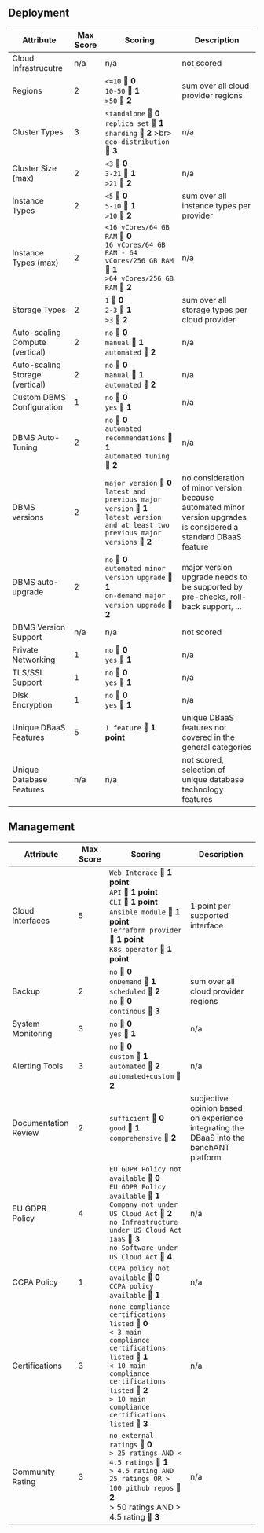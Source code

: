 
## Deployment


| Attribute                       | Max Score | Scoring                                                                                                                                                | Description                                                                                                       |
|---------------------------------|-----------|--------------------------------------------------------------------------------------------------------------------------------------------------------|-------------------------------------------------------------------------------------------------------------------|
| Cloud Infrastrucutre            | n/a       | n/a                                                                                                                                                    | not scored                                                                                                        |
| Regions                         | 2         | `<=10`  🟰 **0** <br> `10-50`  🟰 **1** <br> `>50`  🟰 **2**                                                                                           | sum over all cloud provider regions                                                                               |
| Cluster Types                   | 3         | `standalone`  🟰 **0** <br> `replica set`  🟰 **1** <br> `sharding`  🟰 **2** >br> `geo-distribution`  🟰 **3**                                        | n/a                                                                                                               |
| Cluster Size (max)              | 2         | `<3`  🟰 **0** <br> `3-21`  🟰 **1** <br> `>21`  🟰 **2**                                                                                              | n/a                                                                                                               |
| Instance Types                  | 2         | `<5`  🟰 **0** <br> `5-10`  🟰 **1** <br> `>10`  🟰 **2**                                                                                              | sum over all instance types per provider                                                                          |
| Instance Types (max)            | 2         | `<16 vCores/64 GB RAM`  🟰 **0** <br> `16 vCores/64 GB RAM - 64 vCores/256 GB RAM`  🟰 **1** <br> `>64 vCores/256 GB RAM`  🟰 **2**                    | n/a                                                                                                               |
| Storage Types                   | 2         | `1`  🟰 **0** <br> `2-3`  🟰 **1** <br> `>3`  🟰 **2**                                                                                                 | sum over all storage types per  cloud provider                                                                    |
| Auto-scaling Compute (vertical) | 2         | `no`  🟰 **0** <br> `manual`  🟰 **1** <br> `automated`  🟰 **2**                                                                                      | n/a                                                                                                               |
| Auto-scaling Storage (vertical) | 2         | `no`  🟰 **0** <br> `manual`  🟰 **1** <br> `automated`  🟰 **2**                                                                                      | n/a                                                                                                               |
| Custom DBMS Configuration       | 1         | `no`  🟰 **0** <br> `yes`  🟰 **1**                                                                                                                    | n/a                                                                                                               |
| DBMS Auto-Tuning                | 2         | `no`  🟰 **0** <br> `automated recommendations`  🟰 **1** <br> `automated tuning`  🟰 **2**                                                            | n/a                                                                                                               |
| DBMS versions                   | 2         | `major version`  🟰 **0** <br> `latest and previous major version`  🟰 **1** <br> `latest version and at least two previous major versions`  🟰 **2**  | no consideration of minor version because automated minor version upgrades is considered a standard DBaaS feature |
| DBMS auto-upgrade               | 2         | `no`  🟰 **0** <br> `automated minor version upgrade`  🟰 **1** <br> `on-demand major version upgrade`  🟰 **2**                                       | major version upgrade needs to be supported by pre-checks, roll-back support, ...                                 |
| DBMS Version Support            | n/a       | n/a                                                                                                                                                    | not scored                                                                                                        |
| Private Networking              | 1         | `no`  🟰 **0** <br> `yes`  🟰 **1**                                                                                                                    | n/a                                                                                                               |
| TLS/SSL Support                 | 1         | `no`  🟰 **0** <br> `yes`  🟰 **1**                                                                                                                    | n/a                                                                                                               |
| Disk Encryption                 | 1         | `no`  🟰 **0** <br> `yes`  🟰 **1**                                                                                                                    | n/a                                                                                                               |
| Unique DBaaS Features           | 5         | `1 feature`  🟰 **1 point**                                                                                                                            | unique DBaaS features not covered in the general categories                                                       |
| Unique Database Features        | n/a       | n/a                                                                                                                                                    | not scored, selection of unique database technology features                                                      |


## Management
| Attribute            | Max Score | Scoring                                                                                                                                                                                                                                            | Description                                                                             |
|----------------------|-----------|----------------------------------------------------------------------------------------------------------------------------------------------------------------------------------------------------------------------------------------------------|-----------------------------------------------------------------------------------------|
| Cloud Interfaces     | 5         | `Web Interace`  🟰 **1 point** <br> `API`  🟰 **1 point** <br> `CLI`  🟰 **1 point** <br> `Ansible module`  🟰 **1 point** <br> `Terraform provider`  🟰 **1 point** <br> `K8s operator`  🟰 **1 point**                                           | 1 point per supported interface                                                         |
| Backup               | 2         | `no`  🟰 **0** <br> `onDemand`  🟰 **1** <br> `scheduled`  🟰 **2** <br> `no`  🟰 **0** <br> `continous`  🟰 **3**                                                                                                                                 | sum over all cloud provider regions                                                     |
| System Monitoring    | 3         | `no`  🟰 **0** <br> `yes`  🟰 **1**                                                                                                                                                                                                                | n/a                                                                                     |
| Alerting Tools       | 3         | `no`  🟰 **0** <br> `custom`  🟰 **1** <br> `automated`  🟰 **2** <br>  `automated+custom`  🟰 **2**                                                                                                                                               | n/a                                                                                     |
| Documentation Review | 2         | `sufficient`  🟰 **0** <br> `good`  🟰 **1** <br> `comprehensive`  🟰 **2**                                                                                                                                                                        | subjective opinion based on experience integrating the DBaaS into the benchANT platform |
| EU GDPR Policy       | 4         | `EU GDPR Policy not available`  🟰 **0** <br> `EU GDPR Policy available`  🟰 **1** <br> `Company not under US Cloud Act`  🟰 **2** <br>  `no Infrastructure under US Cloud Act IaaS`  🟰 **3** <br> `no Software under US Cloud Act`  🟰 **4**     | n/a                                                                                     |
| CCPA Policy          | 1         | `CCPA policy not available`  🟰 **0** <br> `CCPA policy available`  🟰 **1**                                                                                                                                                                       | n/a                                                                                     |
| Certifications       | 3         | `none compliance certifications listed`  🟰 **0** <br> `< 3 main compliance certifications listed`  🟰 **1** <br> `< 10 main compliance certifications listed`  🟰 **2** <br> `> 10 main compliance certifications listed`  🟰 **3**               | n/a                                                                                     |
| Community Rating     | 3         | `no external ratings`  🟰 **0** <br> `> 25 ratings AND < 4.5 ratings`  🟰 **1** <br> `> 4.5 rating AND 25 ratings OR > 100 github repos`  🟰 **2** <br> > 50 ratings AND > 4.5 rating 🟰 **3**                                                     | n/a                                                                                     |
